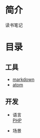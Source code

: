 # 简介
读书笔记
# 目录
## 工具
- [markdown](/Tool/Markdown/basis.md)
- [atom](/Tool/Atom/basis.md)
## 开发
- 语言  
[PHP](/Develop/Language/PHP/basis.md)  

- 场景
